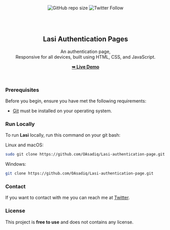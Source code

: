 <div align="center">
  
  ![GitHub repo size](https://img.shields.io/github/repo-size/oasadiq/lasi-authentication-page)
  ![Twitter Follow](https://twitter.com/justsoftech)

  <br />
  <br />

  <h2 align="center">Lasi Authentication Pages</h2>

  An authentication page, <br />Responsive for all devices, built using HTML, CSS, and JavaScript.

  <a href="https://lasi-authentication-page-sadiq.vercel.app/"><strong>➥ Live Demo</strong></a>

</div>

<br />

### Prerequisites

Before you begin, ensure you have met the following requirements:

* [Git](https://git-scm.com/downloads "Download Git") must be installed on your operating system.

### Run Locally

To run **Lasi** locally, run this command on your git bash:

Linux and macOS:

```bash
sudo git clone https://github.com/OAsadiq/Lasi-authentication-page.git
```

Windows:

```bash
git clone https://github.com/OAsadiq/Lasi-authentication-page.git
```

### Contact

If you want to contact with me you can reach me at [Twitter](https://twitter.com/justsoftech).

### License

This project is **free to use** and does not contains any license.
